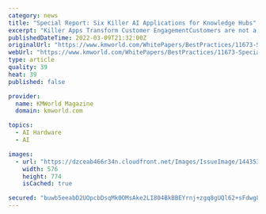 ```yaml
---
category: news
title: "Special Report: Six Killer AI Applications for Knowledge Hubs"
excerpt: "Killer Apps Transform Customer EngagementCustomers are not a monolithic entity. Advertisements often suggest that 'all' customers prefer a certain brand, 'all' customers like doing business in a particular way,"
publishedDateTime: 2022-03-09T21:32:00Z
originalUrl: "https://www.kmworld.com/WhitePapers/BestPractices/11673-Special-Report-Six-Killer-AI-Applications-for-Knowledge-Hubs-.htm"
webUrl: "https://www.kmworld.com/WhitePapers/BestPractices/11673-Special-Report-Six-Killer-AI-Applications-for-Knowledge-Hubs-.htm"
type: article
quality: 39
heat: 39
published: false

provider:
  name: KMWorld Magazine
  domain: kmworld.com

topics:
  - AI Hardware
  - AI

images:
  - url: "https://dzceab466r34n.cloudfront.net/Images/IssueImage/144353-kmw_222eGain.jpg-ORG.jpg"
    width: 576
    height: 774
    isCached: true

secured: "buwb5eeabD2UOpcbDsqMk0OMsAke2LI804BkBBEYrnj+zgq8gUQl62+sFdwg8EfkYMaxDjpPkCmW0IdTVrGG3ng2Z5KI24aDOAvvJz1l9KPigRdgsqJD9Swx2TMJZtVwAOZi04dlEATDA+YV47ndEk8HJvkVJuubD2Y/TXuk2C8r6hk/wwxuO4xYXWui3fcVG2uNzwLh6gH5s2/yBezN7lxMfOY9QyhFnSLx7m3I7oapaMrAu8dmgNjek2yfvCc4DLY5CDPByqoC+pPxjFJaZPS5Zu4s9KGhicBSDpaky5qKPjYbG52x3iAm7SNOWKFdNIFxtlWj7rCggeVoEg0/FiiosUzIaraWz9KKNHIC4uE=;vjUqqZ4yrVpZeHT0LXpc7w=="
---
```


